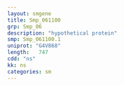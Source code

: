 ```yaml
---
layout: smgene
title: Smp_061100
grp: Smp_06
description: "hypothetical protein"
smp: Smp_061100.1
uniprot: "G4V868"
length:   747
cdd: "ns"
kk: ns
categories: sm
---
```

